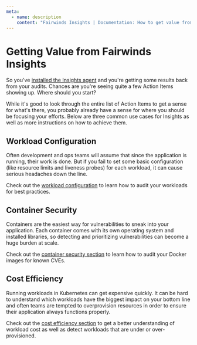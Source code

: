 ```yaml
---
meta:
  - name: description
    content: "Fairwinds Insights | Documentation: How to get value from Fairwinds Insights"
---
```

# Getting Value from Fairwinds Insights
So you've [installed the Insights agent](features/in-cluster-scanning)
and you're getting some results
back from your audits. Chances are you're seeing quite a few Action Items showing up. Where should you start?

While it's good to look through the entire list of Action Items to get a sense for what's there,
you probably already have a sense for where you should be focusing your efforts. Below are
three common use cases for Insights as well as more instructions on how to achieve them.

## Workload Configuration
Often development and ops teams will assume that since the application is running,
their work is done. But if you fail to set some basic configuration
(like resource limits and liveness probes) for each workload,
it can cause serious headaches down the line.

Check out the [workload configuration](first-steps/workload-configuration) to learn how to audit your
workloads for best practices.

## Container Security
Containers are the easiest way for vulnerabilities to sneak into your application. Each container
comes with its own operating system and installed libraries, so detecting and prioritizing vulnerabilities
can become a huge burden at scale.

Check out the [container security section](first-steps/container-security) to learn how to audit your Docker
images for known CVEs.

## Cost Efficiency
Running workloads in Kubernetes can get expensive quickly. It can be hard to understand which
workloads have the biggest impact on your bottom line and often teams are tempted to overprovision
resources in order to ensure their application always functions properly.

Check out the [cost efficiency section](first-steps/cost-efficiency) to get a better understanding
of workload cost as well as detect workloads that are under or over-provisioned.
